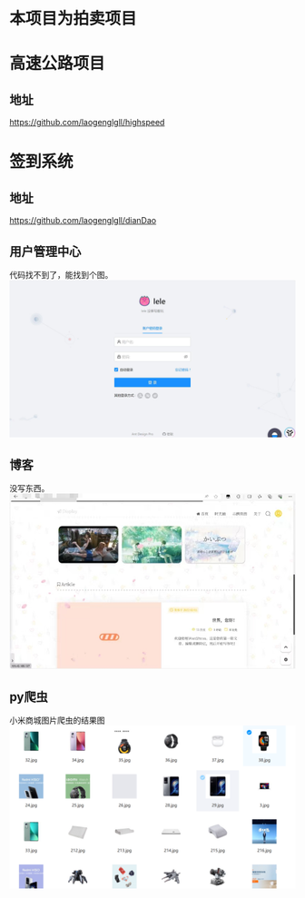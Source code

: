 # 本项目为拍卖项目

# 高速公路项目
## 地址
https://github.com/laogenglgll/highspeed

# 签到系统
## 地址
https://github.com/laogenglgll/dianDao

## 用户管理中心
代码找不到了，能找到个图。
![da8be51d77d414d78ad42f2a614df24.jpg](src\main\resources\static\img\da8be51d77d414d78ad42f2a614df24.jpg)

## 博客
没写东西。
![8126678524bf99a3e6a5924c82f3c0f.jpg](src\main\resources\static\img\img.png)


## py爬虫
小米商城图片爬虫的结果图
![file_1713971791575_640.png](src/main/resources/static/img/file_1713971791575_640.png)